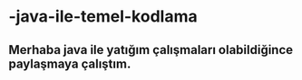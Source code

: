 # -java-ile-temel-kodlama
## Merhaba java ile yatığım çalışmaları olabildiğince paylaşmaya çalıştım.

